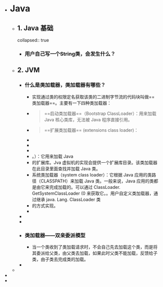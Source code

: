 - # Java
	- ## 1. Java 基础
	  collapsed:: true
		- ### ⽤户⾃⼰写⼀个String类，会发⽣什么？
	- ## 2. JVM
		- ### 什么是类加载器，类加载器有哪些？
			- 实现通过类的权限定名获取该类的二进制字节流的代码块叫做==类加载器==。主要有一下四种类加载器：
			- >==启动类加载器==（Bootstrap ClassLoader）：用来加载 Java 核心类库，无法被 Java 程序直接引用。
			- >==扩展类加载器== (extensions class loader)：
			-
			-
			-
			- 。）：它用来加载 Java
			- 的扩展库。Jva 虚拟机的实现会提供一个扩展库目录。该类加载器在此目录里面查找并加载 Java 类。
			- 系统类加载器（system class loader）：它根据 Java 应用的类路径（CLASSPATH）来加载 Java 类。一般来说，Java 应用的类都是由它来完成加载的。可以通过 ClassLoader. GetSystemClassLoader (0 来获取它。。用户自定义类加载器，通过继承 java. Lang. ClassLoader 类
			- 的方式实现。
			-
		-
		-
		- ### 类加载器——双亲委派模型
			- 当一个类收到了类加载请求时，不会自己先去加载这个类，而是将其委派给父类，由父类去加载，如果此时父类不能加载，反馈给子类，由子类去完成类的加载。
		-
	-
-
-